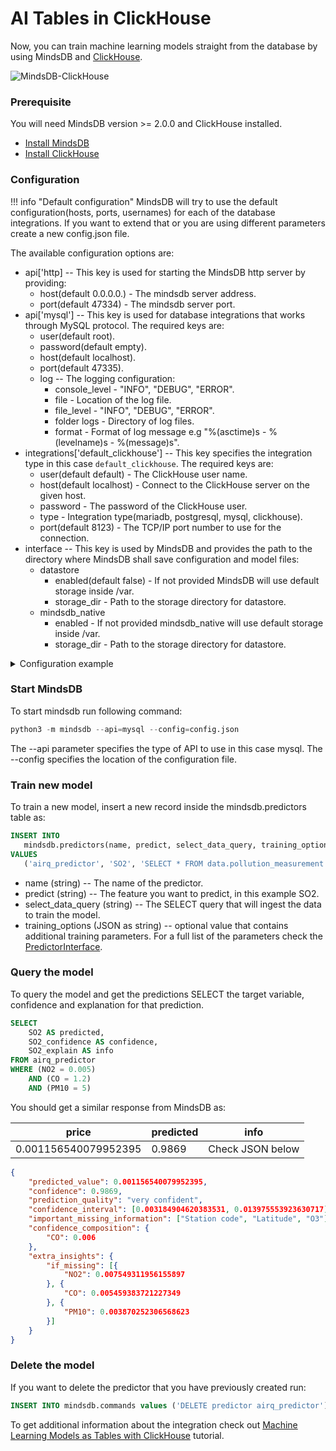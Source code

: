 # AI Tables in ClickHouse

Now, you can train machine learning models straight from the database by using MindsDB and [ClickHouse](https://clickhouse.tech/).

![MindsDB-ClickHouse](/assets/clickhouse-mdb-diagram.png)


### Prerequisite

You will need MindsDB version >= 2.0.0 and ClickHouse installed.

* [Install MindsDB](/Installing/)
* [Install ClickHouse](https://clickhouse.tech/docs/en/getting-started/install/)

### Configuration

!!! info "Default configuration"
    MindsDB will try to use the default configuration(hosts, ports, usernames) for each of the database integrations. If you want to extend that or you are
    using different parameters create a new config.json file.

The available configuration options are:

* api['http] -- This key is used for starting the MindsDB http server by providing:
    * host(default 0.0.0.0.) - The mindsdb server address.
    * port(default 47334) - The mindsdb server port.
* api['mysql'] -- This key is used for database integrations that works through MySQL protocol. The required keys are:
    * user(default root).
    * password(default empty).
    * host(default localhost).
    * port(default 47335).
    * log -- The logging configuration:
        * console_level - "INFO", "DEBUG", "ERROR".
        * file - Location of the log file.
        * file_level - "INFO", "DEBUG", "ERROR".
        * folder logs - Directory of log files.
        * format - Format of log message e.g "%(asctime)s - %(levelname)s - %(message)s".
* integrations['default_clickhouse'] -- This key specifies the integration type in this case `default_clickhouse`. The required keys are:
    * user(default default) - The ClickHouse user name.
    * host(default localhost) - Connect to the ClickHouse server on the given host.
    * password - The password of the ClickHouse user.
    * type - Integration type(mariadb, postgresql, mysql, clickhouse).
    * port(default 8123) - The TCP/IP port number to use for the connection.
* interface -- This key is used by MindsDB and provides the path to the directory where MindsDB shall save configuration and model files:
    * datastore
        * enabled(default false) - If not provided MindsDB will use default storage inside /var.
        * storage_dir - Path to the storage directory for datastore.
    * mindsdb_native
        * enabled -  If not provided mindsdb_native will use default storage inside /var.
        * storage_dir - Path to the storage directory for datastore.


<details class="success">
    <summary> Configuration example</summary>  
```json
{
    "api": {
        "http": {
            "host": "0.0.0.0",
            "port": "47334"
        },
        "mysql": {
            "host": "127.0.0.1",
            "password": "",
            "port": "47335",
            "user": "root"
        }
    },
    "config_version": "1.3",
    "debug": true,
    "integrations": {
      "default_clickhouse": {
          "enabled": true,
          "host": "localhost",
          "password": "root",
          "port": 8123,
          "type": "mysql",
          "user": "root"
      }
    },
    "log": {
        "level": {
            "console": "DEBUG",
            "file": "INFO"
        }
    },
    "storage_dir": "/storage"
}
```
</details>

### Start MindsDB
To start mindsdb run following command:

```python
python3 -m mindsdb --api=mysql --config=config.json
```
The --api parameter specifies the type of API to use in this case mysql.
The --config specifies the location of the configuration file.

### Train new model

To train a new model, insert a new record inside the mindsdb.predictors table as:

```sql
INSERT INTO
   mindsdb.predictors(name, predict, select_data_query, training_options)
VALUES
   ('airq_predictor', 'SO2', 'SELECT * FROM data.pollution_measurement', {"option": "value"});
```

* name (string) -- The name of the predictor.
* predict (string) --  The feature you want to predict, in this example SO2.
* select_data_query (string) -- The SELECT query that will ingest the data to train the model.
* training_options (JSON as string) -- optional value that contains additional training parameters. For a full list of the parameters check the [PredictorInterface](/PredictorInterface/#learn).

### Query the model

To query the model and get the predictions SELECT the target variable, confidence and explanation for that prediction.

```sql
SELECT
    SO2 AS predicted,
    SO2_confidence AS confidence,
    SO2_explain AS info
FROM airq_predictor
WHERE (NO2 = 0.005)
    AND (CO = 1.2)
    AND (PM10 = 5)
```
You should get a similar response from MindsDB as:

| price  | predicted | info   |
|----------------|------------|------|
| 0.001156540079952395 | 0.9869 | Check JSON below  |


```json
{
    "predicted_value": 0.001156540079952395,
    "confidence": 0.9869,
    "prediction_quality": "very confident",
    "confidence_interval": [0.003184904620383531, 0.013975553923630717],
    "important_missing_information": ["Station code", "Latitude", "O3"],
    "confidence_composition": {
        "CO": 0.006
    },
    "extra_insights": {
        "if_missing": [{
            "NO2": 0.007549311956155897
        }, {
            "CO": 0.005459383721227349
        }, {
            "PM10": 0.003870252306568623
        }]
    }
}
```
### Delete the model
If you want to delete the predictor that you have previously created run:

```sql
INSERT INTO mindsdb.commands values ('DELETE predictor airq_predictor');
```

To get additional information about the integration check out [Machine Learning Models as Tables with ClickHouse](https://www.mindsdb.com/blog/machine-learning-models-as-tables) tutorial.
